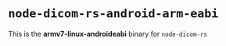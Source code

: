 # `node-dicom-rs-android-arm-eabi`

This is the **armv7-linux-androideabi** binary for `node-dicom-rs`
